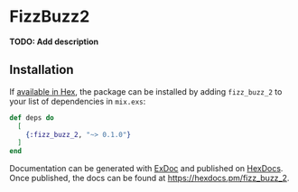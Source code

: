 # FizzBuzz2

**TODO: Add description**

## Installation

If [available in Hex](https://hex.pm/docs/publish), the package can be installed
by adding `fizz_buzz_2` to your list of dependencies in `mix.exs`:

```elixir
def deps do
  [
    {:fizz_buzz_2, "~> 0.1.0"}
  ]
end
```

Documentation can be generated with [ExDoc](https://github.com/elixir-lang/ex_doc)
and published on [HexDocs](https://hexdocs.pm). Once published, the docs can
be found at <https://hexdocs.pm/fizz_buzz_2>.

